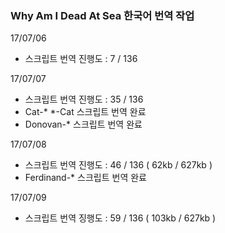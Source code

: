 ### Why Am I Dead At Sea 한국어 번역 작업

17/07/06

- 스크립트 번역 진행도 : 7 / 136

17/07/07

- 스크립트 번역 진행도 : 35 / 136
- Cat-* *-Cat 스크립트 번역 완료
- Donovan-* 스크립트 번역 완료

17/07/08

- 스크립트 번역 진행도 : 46 / 136 ( 62kb / 627kb )
- Ferdinand-* 스크립트 번역 완료

17/07/09

- 스크립트 번역 징행도 : 59 / 136 ( 103kb / 627kb )
